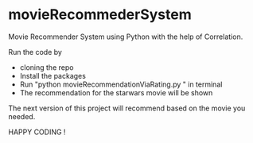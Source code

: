 # movieRecommederSystem
Movie Recommender System using Python with the help of Correlation.

Run the code by 

* cloning the repo 
* Install the packages
* Run "python movieRecommendationViaRating.py " in terminal
* The recommendation for the starwars movie will be shown 

The next version of this project will recommend based on the movie you needed.

HAPPY CODING ! 
